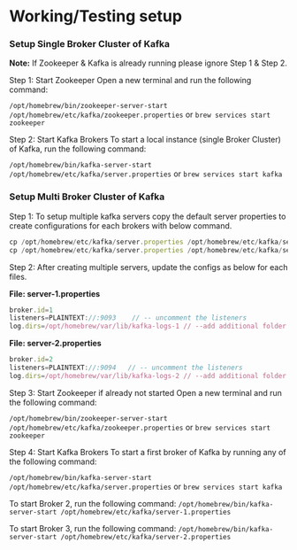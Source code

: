 # Working/Testing setup

### Setup Single Broker Cluster of Kafka

**Note:** If Zookeeper & Kafka is already running please ignore Step 1 & Step 2.

Step 1: Start Zookeeper
Open a new terminal and run the following command:

`/opt/homebrew/bin/zookeeper-server-start /opt/homebrew/etc/kafka/zookeeper.properties`
or
`brew services start zookeeper`

Step 2: Start Kafka Brokers
To start a local instance (single Broker Cluster) of Kafka, run the following command:

`/opt/homebrew/bin/kafka-server-start /opt/homebrew/etc/kafka/server.properties`
or
`brew services start kafka`

### Setup Multi Broker Cluster of Kafka

Step 1: To setup multiple kafka servers copy the default server properties to create configurations for each brokers with below command.

```js
cp /opt/homebrew/etc/kafka/server.properties /opt/homebrew/etc/kafka/server-1.properties
cp /opt/homebrew/etc/kafka/server.properties /opt/homebrew/etc/kafka/server-2.properties
```

Step 2: After creating multiple servers, update the configs as below for each files.

**File: server-1.properties**

```js
broker.id=1
listeners=PLAINTEXT://:9093    // -- uncomment the listeners
log.dirs=/opt/homebrew/var/lib/kafka-logs-1 // --add additional folder for separate log tracking
```

**File: server-2.properties**

```js
broker.id=2
listeners=PLAINTEXT://:9094   // -- uncomment the listeners
log.dirs=/opt/homebrew/var/lib/kafka-logs-2 // --add additional folder for separate log tracking
```

Step 3: Start Zookeeper if already not started
Open a new terminal and run the following command:

`/opt/homebrew/bin/zookeeper-server-start /opt/homebrew/etc/kafka/zookeeper.properties`
or
`brew services start zookeeper`

Step 4: Start Kafka Brokers
To start a first broker of Kafka by running any of the following command:

`/opt/homebrew/bin/kafka-server-start /opt/homebrew/etc/kafka/server.properties`
or
`brew services start kafka`

To start Broker 2, run the following command:
`/opt/homebrew/bin/kafka-server-start /opt/homebrew/etc/kafka/server-1.properties`

To start Broker 3, run the following command:
`/opt/homebrew/bin/kafka-server-start /opt/homebrew/etc/kafka/server-2.properties`
